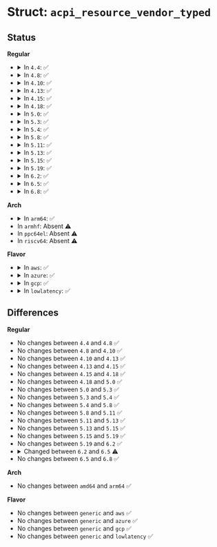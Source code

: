 # Struct: <code>acpi_resource_vendor_typed</code>

## Status
<b>Regular</b>
<ul>
<li>
<details>
<summary>In <code>4.4</code>: ✅</summary>

```c
struct acpi_resource_vendor_typed {
    u16 byte_length;
    u8 uuid_subtype;
    u8 uuid[16];
    u8 byte_data[1];
};
```
</details>
</li>
<li>
<details>
<summary>In <code>4.8</code>: ✅</summary>

```c
struct acpi_resource_vendor_typed {
    u16 byte_length;
    u8 uuid_subtype;
    u8 uuid[16];
    u8 byte_data[1];
};
```
</details>
</li>
<li>
<details>
<summary>In <code>4.10</code>: ✅</summary>

```c
struct acpi_resource_vendor_typed {
    u16 byte_length;
    u8 uuid_subtype;
    u8 uuid[16];
    u8 byte_data[1];
};
```
</details>
</li>
<li>
<details>
<summary>In <code>4.13</code>: ✅</summary>

```c
struct acpi_resource_vendor_typed {
    u16 byte_length;
    u8 uuid_subtype;
    u8 uuid[16];
    u8 byte_data[1];
};
```
</details>
</li>
<li>
<details>
<summary>In <code>4.15</code>: ✅</summary>

```c
struct acpi_resource_vendor_typed {
    u16 byte_length;
    u8 uuid_subtype;
    u8 uuid[16];
    u8 byte_data[1];
};
```
</details>
</li>
<li>
<details>
<summary>In <code>4.18</code>: ✅</summary>

```c
struct acpi_resource_vendor_typed {
    u16 byte_length;
    u8 uuid_subtype;
    u8 uuid[16];
    u8 byte_data[1];
};
```
</details>
</li>
<li>
<details>
<summary>In <code>5.0</code>: ✅</summary>

```c
struct acpi_resource_vendor_typed {
    u16 byte_length;
    u8 uuid_subtype;
    u8 uuid[16];
    u8 byte_data[1];
};
```
</details>
</li>
<li>
<details>
<summary>In <code>5.3</code>: ✅</summary>

```c
struct acpi_resource_vendor_typed {
    u16 byte_length;
    u8 uuid_subtype;
    u8 uuid[16];
    u8 byte_data[1];
};
```
</details>
</li>
<li>
<details>
<summary>In <code>5.4</code>: ✅</summary>

```c
struct acpi_resource_vendor_typed {
    u16 byte_length;
    u8 uuid_subtype;
    u8 uuid[16];
    u8 byte_data[1];
};
```
</details>
</li>
<li>
<details>
<summary>In <code>5.8</code>: ✅</summary>

```c
struct acpi_resource_vendor_typed {
    u16 byte_length;
    u8 uuid_subtype;
    u8 uuid[16];
    u8 byte_data[1];
};
```
</details>
</li>
<li>
<details>
<summary>In <code>5.11</code>: ✅</summary>

```c
struct acpi_resource_vendor_typed {
    u16 byte_length;
    u8 uuid_subtype;
    u8 uuid[16];
    u8 byte_data[1];
};
```
</details>
</li>
<li>
<details>
<summary>In <code>5.13</code>: ✅</summary>

```c
struct acpi_resource_vendor_typed {
    u16 byte_length;
    u8 uuid_subtype;
    u8 uuid[16];
    u8 byte_data[1];
};
```
</details>
</li>
<li>
<details>
<summary>In <code>5.15</code>: ✅</summary>

```c
struct acpi_resource_vendor_typed {
    u16 byte_length;
    u8 uuid_subtype;
    u8 uuid[16];
    u8 byte_data[1];
};
```
</details>
</li>
<li>
<details>
<summary>In <code>5.19</code>: ✅</summary>

```c
struct acpi_resource_vendor_typed {
    u16 byte_length;
    u8 uuid_subtype;
    u8 uuid[16];
    u8 byte_data[1];
};
```
</details>
</li>
<li>
<details>
<summary>In <code>6.2</code>: ✅</summary>

```c
struct acpi_resource_vendor_typed {
    u16 byte_length;
    u8 uuid_subtype;
    u8 uuid[16];
    u8 byte_data[1];
};
```
</details>
</li>
<li>
<details>
<summary>In <code>6.5</code>: ✅</summary>

```c
struct acpi_resource_vendor_typed {
    u16 byte_length;
    u8 uuid_subtype;
    u8 uuid[16];
    u8 byte_data[0];
};
```
</details>
</li>
<li>
<details>
<summary>In <code>6.8</code>: ✅</summary>

```c
struct acpi_resource_vendor_typed {
    u16 byte_length;
    u8 uuid_subtype;
    u8 uuid[16];
    u8 byte_data[0];
};
```
</details>
</li>
</ul>
<b>Arch</b>
<ul>
<li>
<details>
<summary>In <code>arm64</code>: ✅</summary>

```c
struct acpi_resource_vendor_typed {
    u16 byte_length;
    u8 uuid_subtype;
    u8 uuid[16];
    u8 byte_data[1];
};
```
</details>
</li>
<li>
In <code>armhf</code>: Absent ⚠️
</li>
<li>
In <code>ppc64el</code>: Absent ⚠️
</li>
<li>
In <code>riscv64</code>: Absent ⚠️
</li>
</ul>
<b>Flavor</b>
<ul>
<li>
<details>
<summary>In <code>aws</code>: ✅</summary>

```c
struct acpi_resource_vendor_typed {
    u16 byte_length;
    u8 uuid_subtype;
    u8 uuid[16];
    u8 byte_data[1];
};
```
</details>
</li>
<li>
<details>
<summary>In <code>azure</code>: ✅</summary>

```c
struct acpi_resource_vendor_typed {
    u16 byte_length;
    u8 uuid_subtype;
    u8 uuid[16];
    u8 byte_data[1];
};
```
</details>
</li>
<li>
<details>
<summary>In <code>gcp</code>: ✅</summary>

```c
struct acpi_resource_vendor_typed {
    u16 byte_length;
    u8 uuid_subtype;
    u8 uuid[16];
    u8 byte_data[1];
};
```
</details>
</li>
<li>
<details>
<summary>In <code>lowlatency</code>: ✅</summary>

```c
struct acpi_resource_vendor_typed {
    u16 byte_length;
    u8 uuid_subtype;
    u8 uuid[16];
    u8 byte_data[1];
};
```
</details>
</li>
</ul>

## Differences
<b>Regular</b>
<ul>
<li>
No changes between <code>4.4</code> and <code>4.8</code> ✅
</li>
<li>
No changes between <code>4.8</code> and <code>4.10</code> ✅
</li>
<li>
No changes between <code>4.10</code> and <code>4.13</code> ✅
</li>
<li>
No changes between <code>4.13</code> and <code>4.15</code> ✅
</li>
<li>
No changes between <code>4.15</code> and <code>4.18</code> ✅
</li>
<li>
No changes between <code>4.18</code> and <code>5.0</code> ✅
</li>
<li>
No changes between <code>5.0</code> and <code>5.3</code> ✅
</li>
<li>
No changes between <code>5.3</code> and <code>5.4</code> ✅
</li>
<li>
No changes between <code>5.4</code> and <code>5.8</code> ✅
</li>
<li>
No changes between <code>5.8</code> and <code>5.11</code> ✅
</li>
<li>
No changes between <code>5.11</code> and <code>5.13</code> ✅
</li>
<li>
No changes between <code>5.13</code> and <code>5.15</code> ✅
</li>
<li>
No changes between <code>5.15</code> and <code>5.19</code> ✅
</li>
<li>
No changes between <code>5.19</code> and <code>6.2</code> ✅
</li>
<li>
<details>
<summary>Changed between <code>6.2</code> and <code>6.5</code> ⚠️</summary>
<ul>
<li>
<b>Field type changed. </b>
<code>u8 byte_data[1]</code> ➡️ <code>u8 byte_data[0]</code>
</li>
</ul>
</details>
</li>
<li>
No changes between <code>6.5</code> and <code>6.8</code> ✅
</li>
</ul>
<b>Arch</b>
<ul>
<li>
No changes between <code>amd64</code> and <code>arm64</code> ✅
</li>
</ul>
<b>Flavor</b>
<ul>
<li>
No changes between <code>generic</code> and <code>aws</code> ✅
</li>
<li>
No changes between <code>generic</code> and <code>azure</code> ✅
</li>
<li>
No changes between <code>generic</code> and <code>gcp</code> ✅
</li>
<li>
No changes between <code>generic</code> and <code>lowlatency</code> ✅
</li>
</ul>
